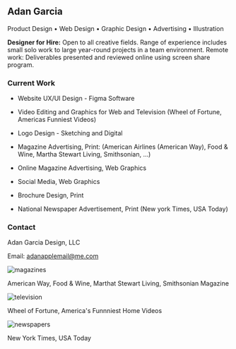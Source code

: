 ## Adan Garcia

Product Design • Web Design • Graphic Design • Advertising • Illustration

**Designer for Hire:** Open to all creative fields. Range of experience includes small solo work to large year-round projects in a team environment. Remote work: Deliverables presented and reviewed online using screen share program.

### Current Work

- Website UX/UI Design - Figma Software

- Video Editing and Graphics for Web and Television (Wheel of Fortune, Americas Funniest Videos)

- Logo Design - Sketching and Digital

- Magazine Advertising, Print: (American Airlines (American Way), Food & Wine, Martha Stewart Living, Smithsonian, ...)

- Online Magazine Advertising, Web Graphics

- Social Media, Web Graphics

- Brochure Design, Print

- National Newspaper Advertisement, Print (New york Times, USA Today)

### Contact

Adan Garcia Design, LLC

Email: [adanapplemail@me.com](adanapplemail@me.com)

![magazines](https://user-images.githubusercontent.com/62565147/124334894-217a3d00-db5e-11eb-8c9e-8dd75e34286a.jpg)

American Way, Food & Wine, Marthat Stewart Living, Smithsonian Magazine

![television](https://user-images.githubusercontent.com/62565147/124335102-c5fc7f00-db5e-11eb-842d-8dd44629e0d6.jpg)

Wheel of Fortune, America's Funnniest Home Videos

![newspapers](https://user-images.githubusercontent.com/62565147/124335132-ec221f00-db5e-11eb-92b8-524eec457c72.jpg)

New York Times, USA Today




